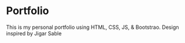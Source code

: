 # Portfolio 
This is my personal portfolio using HTML, CSS, JS, & Bootstrao.
Design inspired by Jigar Sable